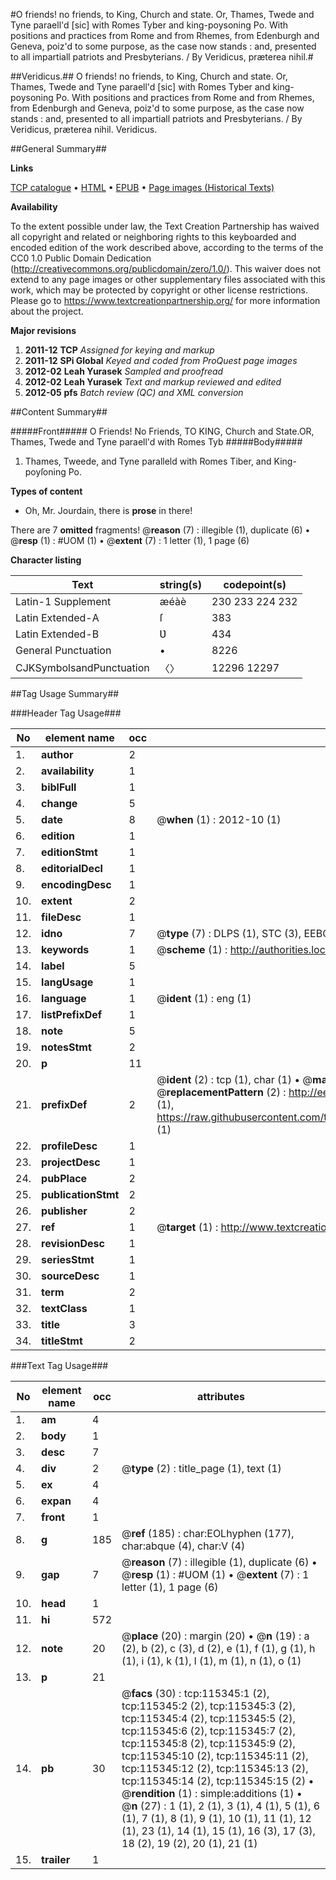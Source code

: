 #O friends! no friends, to King, Church and state. Or, Thames, Twede and Tyne paraell'd [sic] with Romes Tyber and king-poysoning Po. With positions and practices from Rome and from Rhemes, from Edenburgh and Geneva, poiz'd to some purpose, as the case now stands : and, presented to all impartiall patriots and Presbyterians. / By Veridicus, præterea nihil.#

##Veridicus.##
O friends! no friends, to King, Church and state. Or, Thames, Twede and Tyne paraell'd [sic] with Romes Tyber and king-poysoning Po. With positions and practices from Rome and from Rhemes, from Edenburgh and Geneva, poiz'd to some purpose, as the case now stands : and, presented to all impartiall patriots and Presbyterians. / By Veridicus, præterea nihil.
Veridicus.

##General Summary##

**Links**

[TCP catalogue](http://www.ota.ox.ac.uk/tcp/)  • 
[HTML](http://tei.it.ox.ac.uk/tcp/Texts-HTML/free/A90/A90114.html)  • 
[EPUB](http://tei.it.ox.ac.uk/tcp/Texts-EPUB/free/A90/A90114.epub) • 
[Page images (Historical Texts)](https://historicaltexts.jisc.ac.uk/eebo-99863161e)

**Availability**

To the extent possible under law, the Text Creation Partnership has waived all copyright and related or neighboring rights to this keyboarded and encoded edition of the work described above, according to the terms of the CC0 1.0 Public Domain Dedication (http://creativecommons.org/publicdomain/zero/1.0/). This waiver does not extend to any page images or other supplementary files associated with this work, which may be protected by copyright or other license restrictions. Please go to https://www.textcreationpartnership.org/ for more information about the project.

**Major revisions**

1. __2011-12__ __TCP__ *Assigned for keying and markup*
1. __2011-12__ __SPi Global__ *Keyed and coded from ProQuest page images*
1. __2012-02__ __Leah Yurasek__ *Sampled and proofread*
1. __2012-02__ __Leah Yurasek__ *Text and markup reviewed and edited*
1. __2012-05__ __pfs__ *Batch review (QC) and XML conversion*

##Content Summary##

#####Front#####
O Friends! No Friends, TO KING, Church and State.OR, Thames, Twede and Tyne paraell'd with Romes Tyb
#####Body#####

1. Thames, Tweede, and Tyne paralleld with Romes Tiber, and King-poyſoning Po.

**Types of content**

  * Oh, Mr. Jourdain, there is **prose** in there!

There are 7 **omitted** fragments! 
 @__reason__ (7) : illegible (1), duplicate (6)  •  @__resp__ (1) : #UOM (1)  •  @__extent__ (7) : 1 letter (1), 1 page (6)

**Character listing**


|Text|string(s)|codepoint(s)|
|---|---|---|
|Latin-1 Supplement|æéàè|230 233 224 232|
|Latin Extended-A|ſ|383|
|Latin Extended-B|Ʋ|434|
|General Punctuation|•|8226|
|CJKSymbolsandPunctuation|〈〉|12296 12297|

##Tag Usage Summary##

###Header Tag Usage###

|No|element name|occ|attributes|
|---|---|---|---|
|1.|__author__|2||
|2.|__availability__|1||
|3.|__biblFull__|1||
|4.|__change__|5||
|5.|__date__|8| @__when__ (1) : 2012-10 (1)|
|6.|__edition__|1||
|7.|__editionStmt__|1||
|8.|__editorialDecl__|1||
|9.|__encodingDesc__|1||
|10.|__extent__|2||
|11.|__fileDesc__|1||
|12.|__idno__|7| @__type__ (7) : DLPS (1), STC (3), EEBO-CITATION (1), PROQUEST (1), VID (1)|
|13.|__keywords__|1| @__scheme__ (1) : http://authorities.loc.gov/ (1)|
|14.|__label__|5||
|15.|__langUsage__|1||
|16.|__language__|1| @__ident__ (1) : eng (1)|
|17.|__listPrefixDef__|1||
|18.|__note__|5||
|19.|__notesStmt__|2||
|20.|__p__|11||
|21.|__prefixDef__|2| @__ident__ (2) : tcp (1), char (1)  •  @__matchPattern__ (2) : ([0-9\-]+):([0-9IVX]+) (1), (.+) (1)  •  @__replacementPattern__ (2) : http://eebo.chadwyck.com/downloadtiff?vid=$1&page=$2 (1), https://raw.githubusercontent.com/textcreationpartnership/Texts/master/tcpchars.xml#$1 (1)|
|22.|__profileDesc__|1||
|23.|__projectDesc__|1||
|24.|__pubPlace__|2||
|25.|__publicationStmt__|2||
|26.|__publisher__|2||
|27.|__ref__|1| @__target__ (1) : http://www.textcreationpartnership.org/docs/. (1)|
|28.|__revisionDesc__|1||
|29.|__seriesStmt__|1||
|30.|__sourceDesc__|1||
|31.|__term__|2||
|32.|__textClass__|1||
|33.|__title__|3||
|34.|__titleStmt__|2||


###Text Tag Usage###

|No|element name|occ|attributes|
|---|---|---|---|
|1.|__am__|4||
|2.|__body__|1||
|3.|__desc__|7||
|4.|__div__|2| @__type__ (2) : title_page (1), text (1)|
|5.|__ex__|4||
|6.|__expan__|4||
|7.|__front__|1||
|8.|__g__|185| @__ref__ (185) : char:EOLhyphen (177), char:abque (4), char:V (4)|
|9.|__gap__|7| @__reason__ (7) : illegible (1), duplicate (6)  •  @__resp__ (1) : #UOM (1)  •  @__extent__ (7) : 1 letter (1), 1 page (6)|
|10.|__head__|1||
|11.|__hi__|572||
|12.|__note__|20| @__place__ (20) : margin (20)  •  @__n__ (19) : a (2), b (2), c (3), d (2), e (1), f (1), g (1), h (1), i (1), k (1), l (1), m (1), n (1), o (1)|
|13.|__p__|21||
|14.|__pb__|30| @__facs__ (30) : tcp:115345:1 (2), tcp:115345:2 (2), tcp:115345:3 (2), tcp:115345:4 (2), tcp:115345:5 (2), tcp:115345:6 (2), tcp:115345:7 (2), tcp:115345:8 (2), tcp:115345:9 (2), tcp:115345:10 (2), tcp:115345:11 (2), tcp:115345:12 (2), tcp:115345:13 (2), tcp:115345:14 (2), tcp:115345:15 (2)  •  @__rendition__ (1) : simple:additions (1)  •  @__n__ (27) : 1 (1), 2 (1), 3 (1), 4 (1), 5 (1), 6 (1), 7 (1), 8 (1), 9 (1), 10 (1), 11 (1), 12 (1), 23 (1), 14 (1), 15 (1), 16 (3), 17 (3), 18 (2), 19 (2), 20 (1), 21 (1)|
|15.|__trailer__|1||
